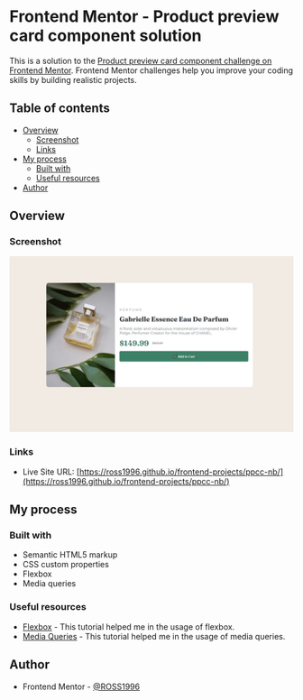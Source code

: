 # Frontend Mentor - Product preview card component solution

This is a solution to the [Product preview card component challenge on Frontend Mentor](https://www.frontendmentor.io/challenges/product-preview-card-component-GO7UmttRfa). Frontend Mentor challenges help you improve your coding skills by building realistic projects. 

## Table of contents

- [Overview](#overview)
  - [Screenshot](#screenshot)
  - [Links](#links)
- [My process](#my-process)
  - [Built with](#built-with)
  - [Useful resources](#useful-resources)
- [Author](#author)

## Overview

### Screenshot

![](./screenshot.jpeg)

### Links

- Live Site URL: [https://ross1996.github.io/frontend-projects/ppcc-nb/](https://ross1996.github.io/frontend-projects/ppcc-nb/)

## My process

### Built with

- Semantic HTML5 markup
- CSS custom properties
- Flexbox
- Media queries
### Useful resources

- [Flexbox](https://www.w3schools.com/css/css3_flexbox.asp) - This tutorial helped me in the usage of flexbox.
- [Media Queries](https://www.w3schools.com/css/css_rwd_mediaqueries.asp) - This tutorial helped me in the usage of media queries.


## Author

- Frontend Mentor - [@ROSS1996](https://www.frontendmentor.io/profile/ROSS1996)

